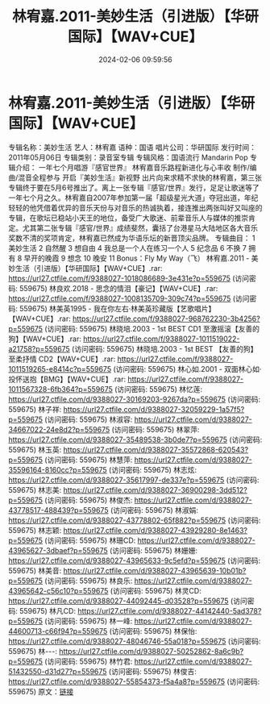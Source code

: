 ﻿---
title: 林宥嘉.2011-美妙生活（引进版）【华研国际】【WAV+CUE】
date: 2024-02-06 09:59:56
categories: WAV车载音乐、镜像
tags: 华语中文
---
# 林宥嘉.2011-美妙生活（引进版）【华研国际】【WAV+CUE】

专辑名称：美妙生活
艺人：林宥嘉
语种：国语
唱片公司：华研国际
发行时间：2011年05月06日
专辑类别：录音室专辑
专辑风格：国语流行 Mandarin Pop
专辑介绍：
一年七个月唱游『感官世界』 林宥嘉音乐路程新进化与心丰收
制作/编曲/混音全程参与 开启『美妙生活』新视野
出片向来求精不求快的林宥嘉，第三张专辑终于要在5月6号推出了。离上一张专辑『感官/世界』发行，足足让歌迷等了一年七个月之久。林宥嘉自2007年参加第一届「超级星光大道」夺冠出道，年纪轻轻的他凭借着优异的音乐天份与对音乐的热诚执着，接连推出两张叫好又叫座的专辑，在歌坛已稳站小天王的地位，备受广大歌迷、前辈音乐人与媒体的推崇肯定。尤其第二张专辑『感官/世界』成绩斐然，囊括了台港星马大陆地区各大音乐奖数不清的奖项肯定，林宥嘉已然成为华语乐坛的新晋顶尖品牌。
专辑曲目：
1 美妙生活
2 自然醒
3 想自由
4 我总是一个人在练习一个人
5 纪念品
6 不换
7 拥有
8 早开的晚霞
9 想念
10 晚安
11 Bonus：Fly My Way（飞）
林宥嘉.2011 - 美妙生活（引进版）【华研国际】【WAV+CUE】.rar: https://url27.ctfile.com/f/9388027-1018086689-3e431e?p=559675
(访问密码: 559675)
林良欢.2018 - 思念的情泪【豪记】【WAV+CUE】.rar: https://url27.ctfile.com/f/9388027-1008135709-309c74?p=559675
(访问密码: 559675)
林美英1995 - 我在你左右·林美英珍藏版【艺歌唱片】【WAV+CUE】.rar: https://url27.ctfile.com/f/9388027-968762230-3b4256?p=559675
(访问密码: 559675)
林晓培.2003 - 1st BEST CD1 至激摇滚【友善的狗】【WAV+CUE】.rar: https://url27.ctfile.com/f/9388027-1011519022-a21758?p=559675
(访问密码: 559675)
林晓培.2003 - 1st BEST 【友善的狗】至柔抒情 CD2【WAV+CUE】.rar: https://url27.ctfile.com/f/9388027-1011519265-e8414c?p=559675
(访问密码: 559675)
林心如.2001 - 双面林心如·投怀送抱【BMG】【WAV+CUE】.rar: https://url27.ctfile.com/f/9388027-1011567328-6fb364?p=559675
(访问密码: 559675)
林忆莲: https://url27.ctfile.com/d/9388027-30169203-9267da?p=559675
(访问密码: 559675)
林子祥: https://url27.ctfile.com/d/9388027-32059229-1a57f5?p=559675
(访问密码: 559675)
林淑容: https://url27.ctfile.com/d/9388027-34667022-24e8d2?p=559675
(访问密码: 559675)
林翠萍: https://url27.ctfile.com/d/9388027-35489538-3b0de7?p=559675
(访问密码: 559675)
林玉英: https://url27.ctfile.com/d/9388027-35572868-620543?p=559675
(访问密码: 559675)
林慧萍: https://url27.ctfile.com/d/9388027-35596164-8160cc?p=559675
(访问密码: 559675)
林志炫: https://url27.ctfile.com/d/9388027-35617997-de337e?p=559675
(访问密码: 559675)
林志美: https://url27.ctfile.com/d/9388027-36900298-3dd512?p=559675
(访问密码: 559675)
林俊杰: https://url27.ctfile.com/d/9388027-43778517-488439?p=559675
(访问密码: 559675)
林淑娟: https://url27.ctfile.com/d/9388027-43778802-65f882?p=559675
(访问密码: 559675)
林志颖: https://url27.ctfile.com/d/9388027-43929280-8e1463?p=559675
(访问密码: 559675)
林珊CD: https://url27.ctfile.com/d/9388027-43965627-3dbaef?p=559675
(访问密码: 559675)
林姗姗: https://url27.ctfile.com/d/9388027-43965633-9c5efd?p=559675
(访问密码: 559675)
林美音: https://url27.ctfile.com/d/9388027-43965639-10b01b?p=559675
(访问密码: 559675)
林良乐: https://url27.ctfile.com/d/9388027-43965642-c56c10?p=559675
(访问密码: 559675)
林灵CD: https://url27.ctfile.com/d/9388027-44092445-d03528?p=559675
(访问密码: 559675)
林凡CD: https://url27.ctfile.com/d/9388027-44142440-5ad378?p=559675
(访问密码: 559675)
林一峰: https://url27.ctfile.com/d/9388027-44600713-c66f94?p=559675
(访问密码: 559675)
林保怡: https://url27.ctfile.com/d/9388027-48046746-55a018?p=559675
(访问密码: 559675)
林---: https://url27.ctfile.com/d/9388027-50252862-8a6c9b?p=559675
(访问密码: 559675)
林竹君: https://url27.ctfile.com/d/9388027-51432550-d31d27?p=559675
(访问密码: 559675)
林俊吉: https://url27.ctfile.com/d/9388027-55854373-f5a4a8?p=559675
(访问密码: 559675)
原文：[链接](https://blog.sina.com.cn/s/blog_1647c7e76010314ea.html)